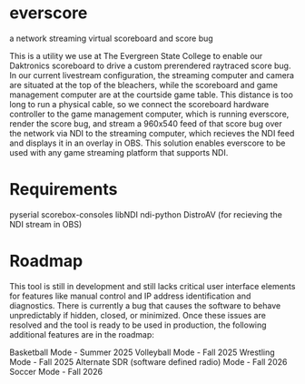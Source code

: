 # everscore
a network streaming virtual scoreboard and score bug

This is a utility we use at The Evergreen State College to enable our Daktronics scoreboard to drive a custom prerendered raytraced score bug. In our current livestream configuration, the streaming computer and camera are situated at the top of the bleachers, while the scoreboard and game management computer are at the courtside game table. This distance is too long to run a physical cable, so we connect the scoreboard hardware controller to the game management computer, which is running everscore, render the score bug, and stream a 960x540 feed of that score bug over the network via NDI to the streaming computer, which recieves the NDI feed and displays it in an overlay in OBS. This solution enables everscore to be used with any game streaming platform that supports NDI.

# Requirements
pyserial
scorebox-consoles
libNDI
ndi-python
DistroAV (for recieving the NDI stream in OBS)

# Roadmap
This tool is still in development and still lacks critical user interface elements for features like manual control and IP address identification and diagnostics. There is currently a bug that causes the software to behave unpredictably if hidden, closed, or minimized. Once these issues are resolved and the tool is ready to be used in production, the following additional features are in the roadmap:

Basketball Mode - Summer 2025
Volleyball Mode - Fall 2025
Wrestling Mode - Fall 2025
Alternate SDR (software defined radio) Mode - Fall 2026
Soccer Mode - Fall 2026
